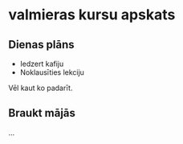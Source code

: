 # valmieras kursu apskats

## Dienas plāns

- Iedzert kafiju
- Noklausīties lekciju

Vēl kaut ko padarīt.
## Braukt mājās

...
